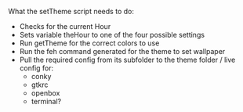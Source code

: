 What the setTheme script needs to do:

- Checks for the current Hour
- Sets variable theHour to one of the four possible settings
- Run getTheme for the correct colors to use
- Run the feh command generated for the theme to set wallpaper
- Pull the required config from its subfolder to the theme folder / live config for:
	* conky
	* gtkrc
	* openbox
	* terminal?
